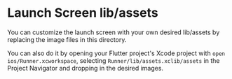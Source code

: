 # Launch Screen lib/assets

You can customize the launch screen with your own desired lib/assets by replacing the image files in this directory.

You can also do it by opening your Flutter project's Xcode project with `open ios/Runner.xcworkspace`, selecting `Runner/lib/assets.xclib/assets` in the Project Navigator and dropping in the desired images.